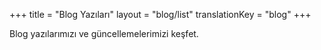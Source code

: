 +++
title = "Blog Yazıları"
layout = "blog/list"
translationKey = "blog"
+++

Blog yazılarımızı ve güncellemelerimizi keşfet.